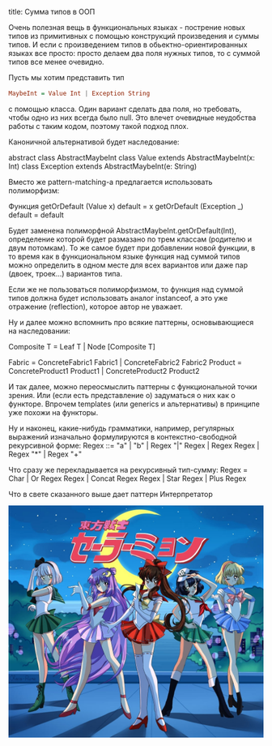 title: Сумма типов в ООП

Очень полезная вещь в функциональных языках - пострение новых типов из примитивных с помощью конструкций произведения и суммы типов. И если с произведением типов в обьектно-ориентированных языках все просто: просто делаем два поля нужных типов, то с суммой типов все менее очевидно.

Пусть мы хотим представить тип

```haskell
MaybeInt = Value Int | Exception String
```

с помощью класса. Один вариант сделать два поля, но требовать, чтобы одно из них всегда было null. Это влечет очевидные неудобства работы с таким кодом, поэтому такой подход плох.

Каноничной альтернативой будет наследование:

abstract class AbstractMaybeInt
class Value extends AbstractMaybeInt(x: Int)
class Exception extends AbstractMaybeInt(e: String)

Вместо же pattern-matching-а предлагается использовать полиморфизм:

Функция
getOrDefault (Value x) default = x
getOrDefault (Exception _) default = default

Будет заменена полиморфной AbstractMaybeInt.getOrDefault(Int), определение которой будет размазано по трем классам (родителю и двум потомкам). То же самое будет при добавлении новой функции, в то время как в функциональном языке функция над суммой типов можно определить в одном месте для всех вариантов или даже пар (двоек, троек...) вариантов типа.

Если же не пользоваться полиморфизмом, то функция над суммой типов должна будет использовать аналог instanceof, а это уже отражение (reflection), которое автор не уважает.

Ну и далее можно вспомнить про всякие паттерны, основывающиеся на наследовании:

Composite T = Leaf T | Node [Composite T]

Fabric = ConcreteFabric1 Fabric1 | ConcreteFabric2 Fabric2
Product = ConcreteProduct1 Product1 | ConcreteProduct2 Product2

И так далее, можно переосмыслить паттерны с функциональной точки зрения. Или (если есть представление о) задуматься о них как о функторе. Впрочем templates (или generics и альтернативы) в принципе уже похожи на функторы.

Ну и наконец, какие-нибудь грамматики, например, регулярных выражений изначально формулируются в контекстно-свободной рекурсивной форме:
Regex ::= "a" | "b" | Regex "|" Regex | Regex Regex | Regex "*" | Regex "+"

Что сразу же перекладывается на рекурсивный тип-сумму:
Regex = Char | Or Regex Regex | Concat Regex Regex | Star Regex | Plus Regex

Что в свете сказанного выше дает паттерн Интерпретатор

![](/blog/static/img/Q9GiEPr68sU.jpg)
